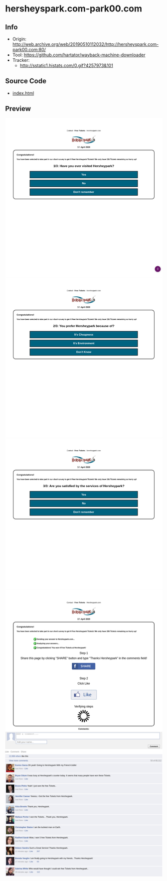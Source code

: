 # hersheyspark.com-park00.com

## Info

- Origin: http://web.archive.org/web/20190510112032/http://hersheyspark.com-park00.com:80/
- Tool: https://github.com/hartator/wayback-machine-downloader
- Tracker:
  - http://sstatic1.histats.com/0.gif?4257973&101

## Source Code

- [index.html](./src/index.html)

## Preview

![](./preview/screenshot-web.archive.org-2020.04.17-23_22_39.png)
![](./preview/screenshot-web.archive.org-2020.04.17-23_22_39-1.png)
![](./preview/screenshot-web.archive.org-2020.04.17-23_22_56.png)
![](./preview/screenshot-web.archive.org-2020.04.17-23_23_34.png)
